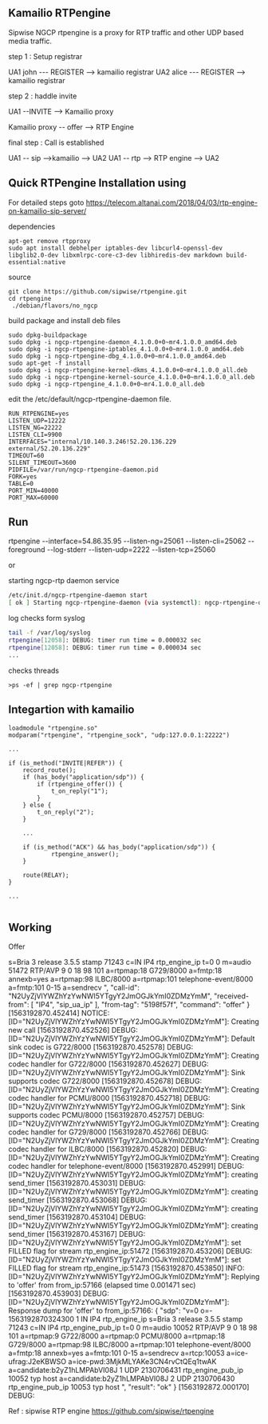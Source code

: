 
## Kamailio  RTPengine 

Sipwise NGCP rtpengine is a proxy for RTP traffic and other UDP based media traffic.

step 1 : Setup registrar

UA1 john --- REGISTER --> kamailio registrar 
UA2 alice --- REGISTER --> kamailio registrar

step 2 : haddle invite 

UA1 --INVITE --> Kamailio proxy 

Kamailio proxy -- offer --> RTP Engine 

final step : Call is established 

UA1 -- sip -->kamailio --> UA2
UA1 -- rtp --> RTP engine --> UA2



## Quick RTPengine  Installation using 

For detailed steps goto https://telecom.altanai.com/2018/04/03/rtp-engine-on-kamailio-sip-server/

dependencies
```
apt-get remove rtpproxy
sudo apt install debhelper iptables-dev libcurl4-openssl-dev libglib2.0-dev libxmlrpc-core-c3-dev libhiredis-dev markdown build-essential:native
```
source 
```
git clone https://github.com/sipwise/rtpengine.git
cd rtpengine
 ./debian/flavors/no_ngcp
```
build package and install deb files
```
sudo dpkg-buildpackage
sudo dpkg -i ngcp-rtpengine-daemon_4.1.0.0+0~mr4.1.0.0_amd64.deb
sudo dpkg -i ngcp-rtpengine-iptables_4.1.0.0+0~mr4.1.0.0_amd64.deb
sudo dpkg -i ngcp-rtpengine-dbg_4.1.0.0+0~mr4.1.0.0_amd64.deb
sudo apt-get -f install
sudo dpkg -i ngcp-rtpengine-kernel-dkms_4.1.0.0+0~mr4.1.0.0_all.deb
sudo dpkg -i ngcp-rtpengine-kernel-source_4.1.0.0+0~mr4.1.0.0_all.deb
sudo dpkg -i ngcp-rtpengine_4.1.0.0+0~mr4.1.0.0_all.deb
```
edit the /etc/default/ngcp-rtpengine-daemon file.
```
RUN_RTPENGINE=yes
LISTEN_UDP=12222
LISTEN_NG=22222
LISTEN_CLI=9900
INTERFACES="internal/10.140.3.246!52.20.136.229 external/52.20.136.229"
TIMEOUT=60
SILENT_TIMEOUT=3600
PIDFILE=/var/run/ngcp-rtpengine-daemon.pid
FORK=yes
TABLE=0
PORT_MIN=40000
PORT_MAX=60000
```

## Run 

rtpengine --interface=54.86.35.95 --listen-ng=25061 --listen-cli=25062 --foreground --log-stderr --listen-udp=2222 --listen-tcp=25060

or 

starting ngcp-rtp daemon service
```sh
/etc/init.d/ngcp-rtpengine-daemon start
[ ok ] Starting ngcp-rtpengine-daemon (via systemctl): ngcp-rtpengine-daemon.service.
```

log checks form syslog
```sh
tail -f /var/log/syslog
rtpengine[12058]: DEBUG: timer run time = 0.000032 sec
rtpengine[12058]: DEBUG: timer run time = 0.000034 sec
...
```
 checks threads 
 ```
>ps -ef | grep ngcp-rtpengine
 ```


## Integartion with kamailio 

```
loadmodule "rtpengine.so"
modparam("rtpengine", "rtpengine_sock", "udp:127.0.0.1:22222")

...

if (is_method("INVITE|REFER")) {
    record_route();
    if (has_body("application/sdp")) {
        if (rtpengine_offer()) {
            t_on_reply("1");
        }
    } else {
        t_on_reply("2");
    }

    ...
    
    if (is_method("ACK") && has_body("application/sdp")) {
            rtpengine_answer();
    }

    route(RELAY);
}

...


```


## Working 

Offer 

s=Bria 3 release 3.5.5 stamp 71243
c=IN IP4 rtp_engine_ip
t=0 0
m=audio 51472 RTP/AVP 9 0 18 98 101
a=rtpmap:18 G729/8000
a=fmtp:18 annexb=yes
a=rtpmap:98 ILBC/8000
a=rtpmap:101 telephone-event/8000
a=fmtp:101 0-15
a=sendrecv
", "call-id": "N2UyZjVlYWZhYzYwNWI5YTgyY2JmOGJkYmI0ZDMzYmM", "received-from": [ "IP4", "sip_ua_ip" ], "from-tag": "5198f57f", "command": "offer" }
[1563192870.452414] NOTICE: [ID="N2UyZjVlYWZhYzYwNWI5YTgyY2JmOGJkYmI0ZDMzYmM"]: Creating new call
[1563192870.452526] DEBUG: [ID="N2UyZjVlYWZhYzYwNWI5YTgyY2JmOGJkYmI0ZDMzYmM"]: Default sink codec is G722/8000
[1563192870.452578] DEBUG: [ID="N2UyZjVlYWZhYzYwNWI5YTgyY2JmOGJkYmI0ZDMzYmM"]: Creating codec handler for G722/8000
[1563192870.452627] DEBUG: [ID="N2UyZjVlYWZhYzYwNWI5YTgyY2JmOGJkYmI0ZDMzYmM"]: Sink supports codec G722/8000
[1563192870.452678] DEBUG: [ID="N2UyZjVlYWZhYzYwNWI5YTgyY2JmOGJkYmI0ZDMzYmM"]: Creating codec handler for PCMU/8000
[1563192870.452718] DEBUG: [ID="N2UyZjVlYWZhYzYwNWI5YTgyY2JmOGJkYmI0ZDMzYmM"]: Sink supports codec PCMU/8000
[1563192870.452757] DEBUG: [ID="N2UyZjVlYWZhYzYwNWI5YTgyY2JmOGJkYmI0ZDMzYmM"]: Creating codec handler for G729/8000
[1563192870.452766] DEBUG: [ID="N2UyZjVlYWZhYzYwNWI5YTgyY2JmOGJkYmI0ZDMzYmM"]: Creating codec handler for ILBC/8000
[1563192870.452820] DEBUG: [ID="N2UyZjVlYWZhYzYwNWI5YTgyY2JmOGJkYmI0ZDMzYmM"]: Creating codec handler for telephone-event/8000
[1563192870.452991] DEBUG: [ID="N2UyZjVlYWZhYzYwNWI5YTgyY2JmOGJkYmI0ZDMzYmM"]: creating send_timer
[1563192870.453031] DEBUG: [ID="N2UyZjVlYWZhYzYwNWI5YTgyY2JmOGJkYmI0ZDMzYmM"]: creating send_timer
[1563192870.453068] DEBUG: [ID="N2UyZjVlYWZhYzYwNWI5YTgyY2JmOGJkYmI0ZDMzYmM"]: creating send_timer
[1563192870.453104] DEBUG: [ID="N2UyZjVlYWZhYzYwNWI5YTgyY2JmOGJkYmI0ZDMzYmM"]: creating send_timer
[1563192870.453167] DEBUG: [ID="N2UyZjVlYWZhYzYwNWI5YTgyY2JmOGJkYmI0ZDMzYmM"]: set FILLED flag for stream rtp_engine_ip:51472
[1563192870.453206] DEBUG: [ID="N2UyZjVlYWZhYzYwNWI5YTgyY2JmOGJkYmI0ZDMzYmM"]: set FILLED flag for stream rtp_engine_ip:51473
[1563192870.453850] INFO: [ID="N2UyZjVlYWZhYzYwNWI5YTgyY2JmOGJkYmI0ZDMzYmM"]: Replying to 'offer' from from_ip:57166 (elapsed time 0.001471 sec)
[1563192870.453903] DEBUG: [ID="N2UyZjVlYWZhYzYwNWI5YTgyY2JmOGJkYmI0ZDMzYmM"]: Response dump for 'offer' to from_ip:57166: { "sdp": "v=0
o=- 1563192870324300 1 IN IP4 rtp_engine_ip
s=Bria 3 release 3.5.5 stamp 71243
c=IN IP4 rtp_engine_pub_ip
t=0 0
m=audio 10052 RTP/AVP 9 0 18 98 101
a=rtpmap:9 G722/8000
a=rtpmap:0 PCMU/8000
a=rtpmap:18 G729/8000
a=rtpmap:98 ILBC/8000
a=rtpmap:101 telephone-event/8000
a=fmtp:18 annexb=yes
a=fmtp:101 0-15
a=sendrecv
a=rtcp:10053
a=ice-ufrag:J2eKBWSO
a=ice-pwd:3MjkMLYAKe3CN4rvCtQEq1twAK
a=candidate:b2yZ1hLMPAbVI08J 1 UDP 2130706431 rtp_engine_pub_ip 10052 typ host
a=candidate:b2yZ1hLMPAbVI08J 2 UDP 2130706430 rtp_engine_pub_ip 10053 typ host
", "result": "ok" }
[1563192872.000170] DEBUG:



Ref : 
sipwise RTP engine https://github.com/sipwise/rtpengine